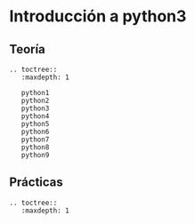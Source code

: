 # Introducción a python3

## Teoría

```eval_rst
.. toctree::
   :maxdepth: 1

   python1
   python2
   python3
   python4
   python5
   python6
   python7
   python8
   python9
```
## Prácticas

```eval_rst
.. toctree::
   :maxdepth: 1

   
   
```
